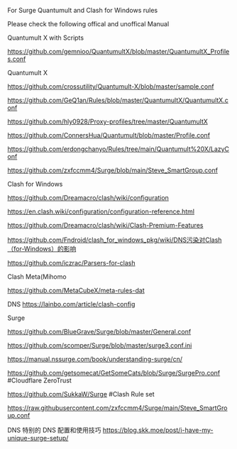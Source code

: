 For Surge Quantumult and Clash for Windows rules

Please check the following offical and unoffical Manual

Quantumult X with Scripts  

https://github.com/gemnioo/QuantumultX/blob/master/QuantumultX_Profiles.conf


Quantumult X  

https://github.com/crossutility/Quantumult-X/blob/master/sample.conf

https://github.com/GeQ1an/Rules/blob/master/QuantumultX/QuantumultX.conf

https://github.com/hly0928/Proxy-profiles/tree/master/QuantumultX

https://github.com/ConnersHua/Quantumult/blob/master/Profile.conf

https://github.com/erdongchanyo/Rules/tree/main/Quantumult%20X/LazyConf

https://github.com/zxfccmm4/Surge/blob/main/Steve_SmartGroup.conf

Clash for Windows 

https://github.com/Dreamacro/clash/wiki/configuration

https://en.clash.wiki/configuration/configuration-reference.html

https://github.com/Dreamacro/clash/wiki/Clash-Premium-Features

https://github.com/Fndroid/clash_for_windows_pkg/wiki/DNS污染对Clash（for-Windows）的影响

https://github.com/iczrac/Parsers-for-clash

Clash Meta(Mihomo 

https://github.com/MetaCubeX/meta-rules-dat

DNS https://lainbo.com/article/clash-config


Surge 

https://github.com/BlueGrave/Surge/blob/master/General.conf

https://github.com/scomper/Surge/blob/master/surge3.conf.ini


https://manual.nssurge.com/book/understanding-surge/cn/

https://github.com/getsomecat/GetSomeCats/blob/Surge/SurgePro.conf    #Cloudflare ZeroTrust

https://github.com/SukkaW/Surge  #Clash Rule set 

https://raw.githubusercontent.com/zxfccmm4/Surge/main/Steve_SmartGroup.conf


DNS 
特别的 DNS 配置和使用技巧 
https://blog.skk.moe/post/i-have-my-unique-surge-setup/
